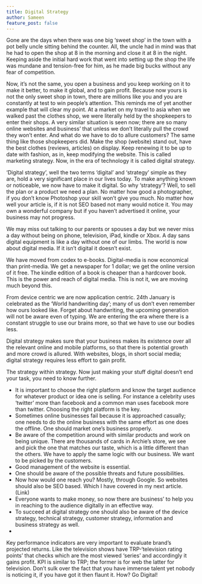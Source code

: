 ```yaml
---
title: Digital Strategy
author: Sameen
feature_post: false
---
```


Gone are the days when there was one big ‘sweet shop’ in the town with a pot belly uncle sitting behind the counter. All, the uncle had in mind was that he had to open the shop at 8 in the morning and close it at 8 in the night. Keeping aside the initial hard work that went into setting up the shop the life was mundane and tension-free for him, as he made big bucks without any fear of competition.

Now, it’s not the same, you open a business and you keep working on it to make it better, to make it global, and to gain profit. Because now yours is not the only sweet shop in town, there are millions like you and you are constantly at test to win people’s attention.
This reminds me of yet another example that will clear my point. At a market on my travel to asia when we walked past the clothes shop, we were literally held by the shopkeepers to enter their shops. A very similar situation is seen now; there are so many online websites and business’ that unless we don’t literally pull the crowd they won’t enter. And what do we have to do to allure customers? The same thing like those shopkeepers did. Make the shop (website) stand out, have the best clothes (reviews, articles) on display. Keep renewing it to be up to date with fashion, as in, keep modifying the website. This is called marketing strategy. Now, in the era of technology it is called digital strategy.

‘Digital strategy’, well the two terms ‘digital’ and ‘strategy’ simple as they are, hold a very significant place in our lives today. To make anything known or noticeable, we now have to make it digital. So why ‘strategy’? Well, to sell the plan or a product we need a plan.
No matter how good a photographer, if you don’t know Photoshop your skill won’t give you much. No matter how well your article is, if it is not SEO based not many would notice it. You may own a wonderful company but if you haven’t advertised it online, your business may not progress.

We may miss out talking to our parents or spouses a day but we never miss a day without being on phone, television, iPad, kindle or Xbox. A day sans digital equipment is like a day without one of our limbs. The world is now about digital media. If it isn’t digital it doesn’t exist.

We have moved from codex to e-books. Digital-media is now economical than print-media. We get a newspaper for 1 dollar; we get the online version of it free. The kindle edition of a book is cheaper than a hardcover book. This is the power and reach of digital media. This is not it, we are moving much beyond this.

From device centric we are now application centric. 24th January is celebrated as the ‘World handwriting day’; many of us don’t even remember how ours looked like. Forget about handwriting, the upcoming generation will not be aware even of typing. We are entering the era where there is a constant struggle to use our brains more, so that we have to use our bodies less.

Digital strategy makes sure that your business makes its existence over all the relevant online and mobile platforms, so that there is potential growth and more crowd is allured. With websites, blogs, in short social media; digital strategy requires less effort to gain profit.

The strategy within strategy.
Now just making your stuff digital doesn’t end your task, you need to know further.

<ul>
	<li>It is important to choose the right platform and know the target audience for whatever product or idea one is selling. For instance a celebrity uses ‘twitter’ more than facebook and a common man uses facebook more than twitter. Choosing the right platform is the key.</li>
<li>Sometimes online businesses fail because it is approached casually; one needs to do the online business with the same effort as one does the offline. One should market one’s business properly.</li>
<li>Be aware of the competition around with similar products and work on being unique. There are thousands of cards in Archie’s store, we see and pick the one that matches our taste, which is a little different than the others. We have to apply the same logic with our business. We want to be picked by the customers.</li>
<li>Good management of the website is essential.</li>
<li>One should be aware of the possible threats and future possibilities.</li>
<li>Now how would one reach you? Mostly, through Google. So websites should also be SEO based. Which I have covered in my next article.(Link)</li>
<li>Everyone wants to make money, so now there are business’ to help you in reaching to the audience digitally in an effective way.</li>
<li>To succeed at digital strategy one should also be aware of the device strategy, technical strategy, customer strategy, information and business strategy as well.</li><li>
</li></ul>

Key performance indicators are very important to evaluate brand’s projected returns. Like the television shows have TRP-‘television rating points’ that checks which are the most viewed ‘series’ and accordingly it gains profit. KPI is similar to TRP; the former is for web the latter for television.
Don’t sulk over the fact that you have immense talent yet nobody is noticing it, if you have got it then flaunt it. How? Go Digital!